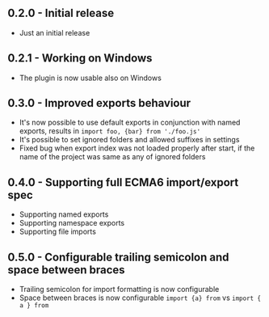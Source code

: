 ## 0.2.0 - Initial release
* Just an initial release

## 0.2.1 - Working on Windows
* The plugin is now usable also on Windows

## 0.3.0 - Improved exports behaviour
* It's now possible to use default exports in conjunction with named exports, results in `import foo, {bar} from './foo.js'`
* It's possible to set ignored folders and allowed suffixes in settings
* Fixed bug when export index was not loaded properly after start, if the name of the project was same as any of ignored folders

## 0.4.0 - Supporting full ECMA6 import/export spec
* Supporting named exports
* Supporting namespace exports
* Supporting file imports

## 0.5.0 - Configurable trailing semicolon and space between braces
* Trailing semicolon for import formatting is now configurable
* Space between braces is now configurable `import {a} from` vs `import { a } from`
